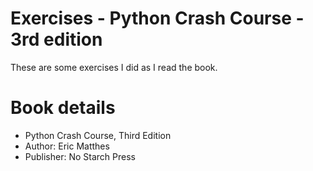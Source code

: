# Exercises - Python Crash Course - 3rd edition 

These are some exercises I did as I read the book.

# Book details
* Python Crash Course, Third Edition
* Author: Eric Matthes
* Publisher: No Starch Press



